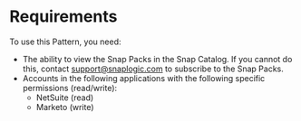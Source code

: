 # Requirements

To use this Pattern, you need:

* The ability to view the Snap Packs in the Snap Catalog. If you cannot do this, contact [support@snaplogic.com](mailto:support@snaplogic.com) to subscribe to the Snap Packs.
* Accounts in the following applications with the following specific permissions (read/write):
  * NetSuite (read)
  * Marketo (write)
